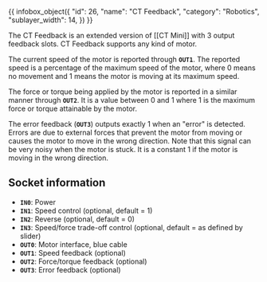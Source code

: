 {{ infobox_object({
	"id": 26,
	"name": "CT Feedback",
	"category": "Robotics",
	"sublayer_width": 14,
}) }}

The CT Feedback is an extended version of [[CT Mini]] with 3 output feedback slots. CT Feedback supports any kind of motor.

The current speed of the motor is reported through **`OUT1`**. The reported speed is a percentage of the maximum speed of the motor, where 0 means no movement and 1 means the motor is moving at its maximum speed.

The force or torque being applied by the motor is reported in a similar manner through **`OUT2`**. It is a value between 0 and 1 where 1 is the maximum force or torque attainable by the motor.

The error feedback (**`OUT3`**) outputs exactly 1 when an "error" is detected. Errors are due to external forces that prevent the motor from moving or causes the motor to move in the wrong direction. Note that this signal can be very noisy when the motor is stuck. It is a constant 1 if the motor is moving in the wrong direction.

## Socket information
- **`IN0`**: Power
- **`IN1`**: Speed control (optional, default = 1)
- **`IN2`**: Reverse (optional, default = 0)
- **`IN3`**: Speed/force trade-off control (optional, default = as defined by slider)
- **`OUT0`**: Motor interface, blue cable
- **`OUT1`**: Speed feedback (optional)
- **`OUT2`**: Force/torque feedback (optional)
- **`OUT3`**: Error feedback (optional)